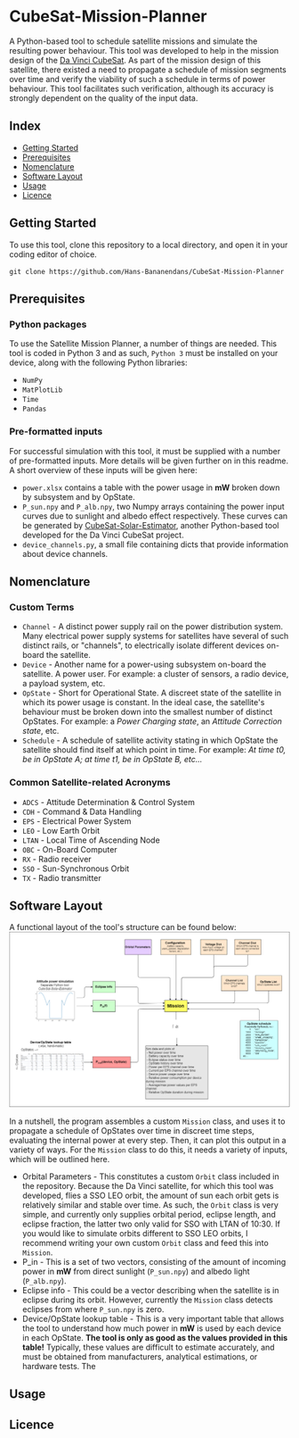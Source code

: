 # CubeSat-Mission-Planner
A Python-based tool to schedule satellite missions and simulate the resulting power behaviour. This tool was developed to help in the mission design of the [Da Vinci CubeSat](https://davincisatellite.nl/). As part of the mission design of this satellite, there existed a need to propagate a schedule of mission segments over time and verify the viability of such a schedule in terms of power behaviour. This tool facilitates such verification, although its accuracy is strongly dependent on the quality of the input data.

## Index
 - [Getting Started](https://github.com/Hans-Bananendans/CubeSat-Mission-Planner#getting-started)
 - [Prerequisites](https://github.com/Hans-Bananendans/CubeSat-Mission-Planner#prerequisites)
 - [Nomenclature](https://github.com/Hans-Bananendans/CubeSat-Mission-Planner#nomenclature)
 - [Software Layout](https://github.com/Hans-Bananendans/CubeSat-Mission-Planner#software-layout)
 - [Usage](https://github.com/Hans-Bananendans/CubeSat-Mission-Planner#usage)
 - [Licence](https://github.com/Hans-Bananendans/CubeSat-Mission-Planner#licence)

## Getting Started
To use this tool, clone this repository to a local directory, and open it in your coding editor of choice.
```
git clone https://github.com/Hans-Bananendans/CubeSat-Mission-Planner
```

## Prerequisites

### Python packages
To use the Satellite Mission Planner, a number of things are needed. This tool is coded in Python 3 and as such, `Python 3` must be installed on your device, along with the following Python libraries:
 - `NumPy`
 - `MatPlotLib`
 - `Time`
 - `Pandas`
 
### Pre-formatted inputs
For successful simulation with this tool, it must be supplied with a number of pre-formatted inputs. More details will be given further on in this readme. A short overview of these inputs will be given here:
 - `power.xlsx` contains a table with the power usage in **mW** broken down by subsystem and by OpState.
 - `P_sun.npy` and `P_alb.npy`, two Numpy arrays containing the power input curves due to sunlight and albedo effect respectively. These curves can be generated by [CubeSat-Solar-Estimator](https://github.com/Hans-Bananendans/CubeSat-Solar-Estimator), another Python-based tool developed for the Da Vinci CubeSat project.
 - `device_channels.py`, a small file containing dicts that provide information about device channels.
 

## Nomenclature
### Custom Terms
 - `Channel`	-   A distinct power supply rail on the power distribution system. Many electrical power supply systems for satellites have several of such distinct rails, or "channels", to electrically isolate different devices on-board the satellite.
 - `Device`		-   Another name for a power-using subsystem on-board the satellite. A power user. For example: a cluster of sensors, a radio device, a payload system, etc.
 - `OpState` 	-   Short for Operational State. A discreet state of the satellite in which its power usage is constant. In the ideal case, the satellite's behaviour must be broken down into the smallest number of distinct OpStates. For example: a _Power Charging state_, an _Attitude Correction state_, etc.
 - `Schedule`	-   A schedule of satellite activity stating in which OpState the satellite should find itself at which point in time. For example: _At time t0, be in OpState A; at time t1, be in OpState B, etc..._

### Common Satellite-related Acronyms
 - `ADCS` -   Attitude Determination & Control System
 - `CDH`  -   Command & Data Handling
 - `EPS`  -   Electrical Power System
 - `LEO`  -   Low Earth Orbit
 - `LTAN` -   Local Time of Ascending Node
 - `OBC`  -   On-Board Computer
 - `RX`   -   Radio receiver
 - `SSO`  -   Sun-Synchronous Orbit
 - `TX`   -   Radio transmitter


## Software Layout
A functional layout of the tool's structure can be found below:
![alt text](./docs/layout.png?raw=true)

In a nutshell, the program assembles a custom `Mission` class, and uses it to propagate a schedule of OpStates over time in discreet time steps, evaluating the internal power at every step. Then, it can plot this output in a variety of ways. For the `Mission` class to do this, it needs a variety of inputs, which will be outlined here.
 - Orbital Parameters - This constitutes a custom `Orbit` class included in the repository. Because the Da Vinci satellite, for which this tool was developed, flies a SSO LEO orbit, the amount of sun each orbit gets is relatively similar and stable over time. As such, the `Orbit` class is very simple, and currently only supplies orbital period, eclipse length, and eclipse fraction, the latter two only valid for SSO with LTAN of 10:30. If you would like to simulate orbits different to SSO LEO orbits, I recommend writing your own custom `Orbit` class and feed this into `Mission`.
 - P_in - This is a set of two vectors, consisting of the amount of incoming power in **mW** from direct sunlight (`P_sun.npy`) and albedo light (`P_alb.npy`).
 - Eclipse info - This could be a vector describing when the satellite is in eclipse during its orbit. However, currently the `Mission` class detects eclipses from where `P_sun.npy` is zero.
 - Device/OpState lookup table - This is a very important table that allows the tool to understand how much power in **mW** is used by each device in each OpState. **The tool is only as good as the values provided in this table!** Typically, these values are difficult to estimate accurately, and must be obtained from manufacturers, analytical estimations, or hardware tests. The 

## Usage


## Licence